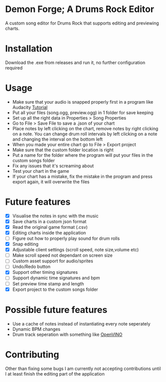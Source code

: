 # Demon Forge; A Drums Rock Editor

A custom song editor for Drums Rock that supports editing and previewing charts.

# Installation

Download the .exe from releases and run it, no further configuration required

# Usage

- Make sure that your audio is snapped properly first in a program like Audacity [Tutorial](https://steamcommunity.com/sharedfiles/filedetails/?id=2989549859)
- Put all your files (song.ogg, preview.ogg) in 1 folder for save keeping
- Set up all the right data in Properties > Song Properties
- Go to File > Save File to save a .json of your chart
- Place notes by left clicking on the chart, remove notes by right clicking on a note. You can change drum roll intervals by left clicking on a note and changing the interval on the bottom left
- When you made your entire chart go to File > Export project
- Make sure that the custom folder location is right
- Put a name for the folder where the program will put your files in the custom songs folder
- Fix any issues that it's screaming about
- Test your chart in the game
- If your chart has a mistake, fix the mistake in the program and press export again, it will overwrite the files

# Future features

- [x] Visualise the notes in sync with the music
- [x] Save charts in a custom json format
- [x] Read the original game format (.csv)
- [x] Editing charts inside the application
- [ ] Figure out how to properly play sound for drum rolls
- [x] Snap editing
- [x] Adjustable client settings (scroll speed, note size,volume etc)
- [ ] Make scroll speed not dependant on screen size
- [ ] Custom asset support for audio/sprites
- [ ] Undo/Redo button
- [x] Support other timing signatures
- [ ] Support dynamic time signatures and bpm
- [ ] Set preview time stamp and length
- [x] Export project to the custom songs folder

# Possible future features

* Use a cache of notes instead of instantiating every note seperately
* Dynamic BPM changes
* Drum track seperation with something like [OpenVINO](https://github.com/openvinotoolkit/openvino)

# Contributing

Other than fixing some bugs I am currently not accepting contributions until I at least finish the editing part of the application

